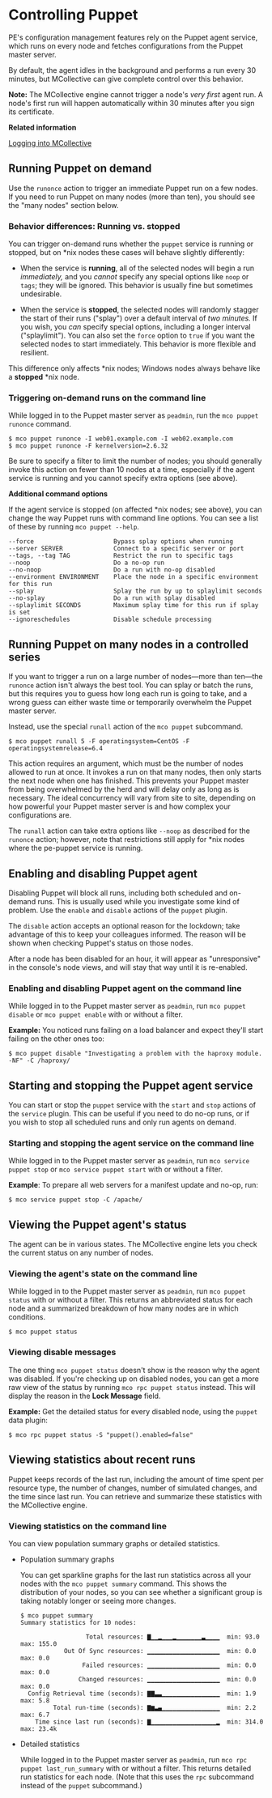 # Controlling Puppet

PE's configuration management features rely on the Puppet agent service, which runs on every node and fetches configurations from the Puppet master server.

By default, the agent idles in the background and performs a run every 30 minutes, but MCollective can give complete control over this behavior.

**Note:** The MCollective engine cannot trigger a node's *very first* agent run. A node's first run will happen automatically within 30 minutes after you sign its certificate.

**Related information**  


[Logging into MCollective](invoking_mcollective_actions.md#)

## Running Puppet on demand

Use the `runonce` action to trigger an immediate Puppet run on a few nodes. If you need to run Puppet on many nodes \(more than ten\), you should see the "many nodes" section below.

### Behavior differences: Running vs. stopped

You can trigger on-demand runs whether the `puppet` service is running or stopped, but on \*nix nodes these cases will behave slightly differently:

-   When the service is **running**, all of the selected nodes will begin a run *immediately,* and you *cannot* specify any special options like `noop` or `tags`; they will be ignored. This behavior is usually fine but sometimes undesirable.

-   When the service is **stopped**, the selected nodes will randomly stagger the start of their runs \("splay"\) over a default interval of *two minutes.* If you wish, you *can* specify special options, including a longer interval \("splaylimit"\). You can also set the `force` option to `true` if you want the selected nodes to start immediately. This behavior is more flexible and resilient.


This difference only affects \*nix nodes; Windows nodes always behave like a **stopped** \*nix node.

### Triggering on-demand runs on the command line

While logged in to the Puppet master server as `peadmin`, run the `mco puppet runonce` command.

```
$ mco puppet runonce -I web01.example.com -I web02.example.com
$ mco puppet runonce -F kernelversion=2.6.32
```

Be sure to specify a filter to limit the number of nodes; you should generally invoke this action on fewer than 10 nodes at a time, especially if the agent service is running and you cannot specify extra options \(see above\).

**Additional command options**

If the agent service is stopped \(on affected \*nix nodes; see above\), you can change the way Puppet runs with command line options. You can see a list of these by running `mco puppet --help`.

```
--force                      Bypass splay options when running
--server SERVER              Connect to a specific server or port
--tags, --tag TAG            Restrict the run to specific tags
--noop                       Do a no-op run
--no-noop                    Do a run with no-op disabled
--environment ENVIRONMENT    Place the node in a specific environment for this run
--splay                      Splay the run by up to splaylimit seconds
--no-splay                   Do a run with splay disabled
--splaylimit SECONDS         Maximum splay time for this run if splay is set
--ignoreschedules            Disable schedule processing
```

## Running Puppet on many nodes in a controlled series

If you want to trigger a run on a large number of nodes—more than ten—the `runonce` action isn't always the best tool. You can splay or batch the runs, but this requires you to guess how long each run is going to take, and a wrong guess can either waste time or temporarily overwhelm the Puppet master server.

Instead, use the special `runall` action of the `mco puppet` subcommand.

```
$ mco puppet runall 5 -F operatingsystem=CentOS -F operatingsystemrelease=6.4
```

This action requires an argument, which must be the number of nodes allowed to run at once. It invokes a run on that many nodes, then only starts the next node when one has finished. This prevents your Puppet master from being overwhelmed by the herd and will delay only as long as is necessary. The ideal concurrency will vary from site to site, depending on how powerful your Puppet master server is and how complex your configurations are.

The `runall` action can take extra options like `--noop` as described for the `runonce` action; however, note that restrictions still apply for \*nix nodes where the pe-puppet service is running.

## Enabling and disabling Puppet agent

Disabling Puppet will block all runs, including both scheduled and on-demand runs. This is usually used while you investigate some kind of problem. Use the `enable` and `disable` actions of the `puppet` plugin.

The `disable` action accepts an optional reason for the lockdown; take advantage of this to keep your colleagues informed. The reason will be shown when checking Puppet's status on those nodes.

After a node has been disabled for an hour, it will appear as "unresponsive" in the console's node views, and will stay that way until it is re-enabled.

### Enabling and disabling Puppet agent on the command line

While logged in to the Puppet master server as `peadmin`, run `mco puppet disable` or `mco puppet enable` with or without a filter.

**Example:** You noticed runs failing on a load balancer and expect they'll start failing on the other ones too:

```
$ mco puppet disable "Investigating a problem with the haproxy module. -NF" -C /haproxy/
```

## Starting and stopping the Puppet agent service

You can start or stop the `puppet` service with the `start` and `stop` actions of the `service` plugin. This can be useful if you need to do no-op runs, or if you wish to stop all scheduled runs and only run agents on demand.

### Starting and stopping the agent service on the command line

While logged in to the Puppet master server as `peadmin`, run `mco service puppet stop` or `mco service puppet start` with or without a filter.

**Example**: To prepare all web servers for a manifest update and no-op, run:

```
$ mco service puppet stop -C /apache/
```

## Viewing the Puppet agent's status

The agent can be in various states. The MCollective engine lets you check the current status on any number of nodes.

### Viewing the agent's state on the command line

While logged in to the Puppet master server as `peadmin`, run `mco puppet status` with or without a filter. This returns an abbreviated status for each node and a summarized breakdown of how many nodes are in which conditions.

```
$ mco puppet status
```

### Viewing disable messages

The one thing `mco puppet status` doesn't show is the reason why the agent was disabled. If you're checking up on disabled nodes, you can get a more raw view of the status by running `mco rpc puppet status` instead. This will display the reason in the **Lock Message** field.

**Example:** Get the detailed status for every disabled node, using the `puppet` data plugin:

```
$ mco rpc puppet status -S "puppet().enabled=false"
```

## Viewing statistics about recent runs

Puppet keeps records of the last run, including the amount of time spent per resource type, the number of changes, number of simulated changes, and the time since last run. You can retrieve and summarize these statistics with the MCollective engine.

### Viewing statistics on the command line

You can view population summary graphs or detailed statistics.

-   Population summary graphs

    You can get sparkline graphs for the last run statistics across all your nodes with the `mco puppet summary` command. This shows the distribution of your nodes, so you can see whether a significant group is taking notably longer or seeing more changes.

    ```
    $ mco puppet summary
    Summary statistics for 10 nodes:
    
                      Total resources: ▇▁▁▂▁▁▁▂▁▁▁▁▁▁▁▃▁▁▁▁  min: 93.0   max: 155.0
                Out Of Sync resources: ▁▁▁▁▁▁▁▁▁▁▁▁▁▁▁▁▁▁▁▁  min: 0.0    max: 0.0
                     Failed resources: ▁▁▁▁▁▁▁▁▁▁▁▁▁▁▁▁▁▁▁▁  min: 0.0    max: 0.0
                    Changed resources: ▁▁▁▁▁▁▁▁▁▁▁▁▁▁▁▁▁▁▁▁  min: 0.0    max: 0.0
      Config Retrieval time (seconds): ▇▇▃▃▁▁▁▁▁▁▁▁▁▁▁▁▁▁▁▁  min: 1.9    max: 5.8
             Total run-time (seconds): ▇▆▃▄▁▁▁▁▁▁▁▁▁▁▁▁▁▁▁▁  min: 2.2    max: 6.7
        Time since last run (seconds): ▇▁▁▁▁▁▁▁▁▁▁▁▁▁▁▁▁▁▁▂  min: 314.0  max: 23.4k
    ```

-   Detailed statistics

    While logged in to the Puppet master server as `peadmin`, run `mco rpc puppet last_run_summary` with or without a filter. This returns detailed run statistics for each node. \(Note that this uses the `rpc` subcommand instead of the `puppet` subcommand.\)


